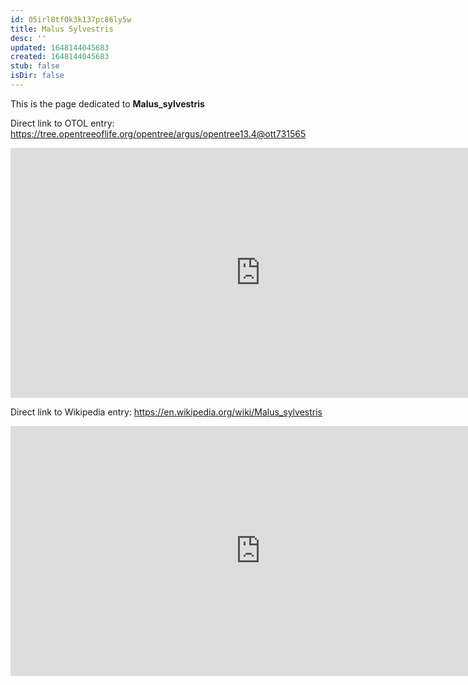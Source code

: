 ```yaml
---
id: 05irl8tf0k3k137pc86ly5w
title: Malus Sylvestris
desc: ''
updated: 1648144045683
created: 1648144045683
stub: false
isDir: false
---
```

This is the page dedicated to **Malus_sylvestris**


Direct link to OTOL entry: https://tree.opentreeoflife.org/opentree/argus/opentree13.4@ott731565



<html>
    <body>
    <iframe src="https://tree.opentreeoflife.org/opentree/argus/opentree13.4@ott731565"
    width="800" height="400" frameborder="0" allowfullscreen> </iframe>
    </body>
</html>
    


Direct link to Wikipedia entry: https://en.wikipedia.org/wiki/Malus_sylvestris



<html>
    <body>
    <iframe src="https://en.wikipedia.org/wiki/Malus_sylvestris"
    width="800" height="400" frameborder="0" allowfullscreen> </iframe>
    </body>
</html>
    
